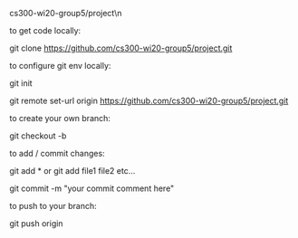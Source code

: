 cs300-wi20-group5/project\n

to get code locally: 

git clone https://github.com/cs300-wi20-group5/project.git



to configure git env locally:

git init 

git remote set-url origin https://github.com/cs300-wi20-group5/project.git 




to create your own branch:

git checkout -b <branch-name> 


to add / commit changes:

git add *         or git add file1 file2 etc...

git commit -m "your commit comment here"



to push to your branch:

git push origin <branch-name>
  
